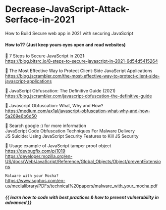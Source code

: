 # Decrease-JavaScript-Attack-Serface-in-2021
How to Build Secure web app in 2021 with securing JavaScript
#### How to❔❔ (Just keep yours eyes open and read websites) <br>
🍩 7 Steps to Secure JavaScript in 2021: <br>
https://blog.bitsrc.io/8-steps-to-secure-javascript-in-2021-6d54d5415264

🍩 The Most Effective Way to Protect Client-Side JavaScript Applications <br>
https://blog.jscrambler.com/the-most-effective-way-to-protect-client-side-javascript-applications

🍩 JavaScript Obfuscation: The Definitive Guide (2021) <br>
https://blog.jscrambler.com/javascript-obfuscation-the-definitive-guide

🍩 Javascript Obfuscation: What, Why and How? <br>
https://medium.com/ax1al/javascript-obfuscation-what-why-and-how-5a269e6b6d50

🍩 Search google :) for more information <br>
JavaScript Code Obfuscation Techniques For Malware Delivery <br>
JS	Suicide:	Using	JavaScript	Security	Features	to	Kill	JS	Security <br>

🍩 Usage example of JavaScript tamper proof object
https://devbugfix.com/p/1019 <br>
https://developer.mozilla.org/en-US/docs/Web/JavaScript/Reference/Global_Objects/Object/preventExtensions <br>



```Malware with your Mocha?``` <br> https://www.sophos.com/en-us/medialibrary/PDFs/technical%20papers/malware_with_your_mocha.pdf

##### {{ learn how to code with best practices & how to prevent vulnerability in advanced }}
